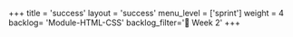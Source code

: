 +++
title = 'success'
layout = 'success'
menu_level = ['sprint']
weight = 4
backlog= 'Module-HTML-CSS'
backlog_filter='📅 Week 2'
+++
